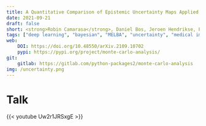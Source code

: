 ```yaml
---
title: A Quantitative Comparison of Epistemic Uncertainty Maps Applied to Multi-Class Segmentation
date: 2021-09-21
draft: false
short: <strong>Robin Camarasa</strong>, Daniel Bos, Jeroen Hendrikse, Paul Nederkoorn, Eline Kooi, Aad van der Lugt, Marleen de Bruijne
tags: ["deep learning", "bayesian", "MELBA", "uncertainty", "medical imaging", "python", "bash"]
web:
    DOI: https://doi.org/10.48550/arXiv.2109.10702
    pypi: https://pypi.org/project/monte-carlo-analysis/
git:
    gitlab: https://gitlab.com/python-packages2/monte-carlo-analysis
img: /uncertainty.png
---
```


# Talk

{{< youtube Uw2r1JRSxgE >}}


